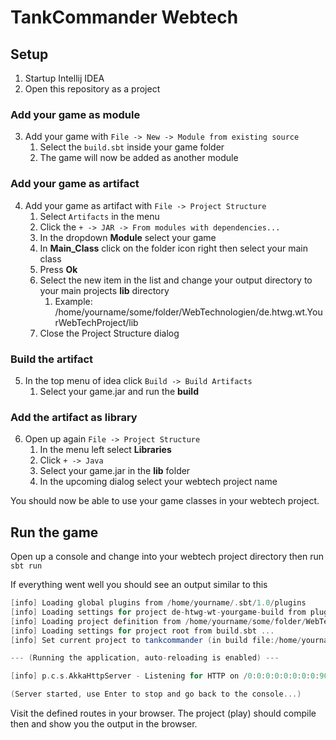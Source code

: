 # TankCommander Webtech
## Setup
1. Startup Intellij IDEA
2. Open this repository as a project

### Add your game as module
3. Add your game with `File -> New -> Module from existing source`
    1. Select the `build.sbt` inside your game folder
    2. The game will now be added as another module
    
### Add your game as artifact
4. Add your game as artifact with `File -> Project Structure`
    1. Select `Artifacts` in the menu
    2. Click the `+ -> JAR -> From modules with dependencies...`
    3. In the dropdown **Module** select your game
    4. In **Main_Class** click on the folder icon right then select your main class
    5. Press **Ok**
    6. Select the new item in the list and change your output directory to your main projects  **lib** directory
        1. Example: /home/yourname/some/folder/WebTechnologien/de.htwg.wt.YourWebTechProject/lib
    7. Close the Project Structure dialog
    
### Build the artifact
5. In the top menu of idea click `Build -> Build Artifacts`
    1. Select your game.jar and run the **build**
    
### Add the artifact as library
6. Open up again `File -> Project Structure`
    1. In the menu left select **Libraries**
    2. Click `+ -> Java`
    3. Select your game.jar in the **lib** folder
    4. In the upcoming dialog select your webtech project name

You should now be able to use your game classes in your webtech project.

## Run the game
Open up a console and change into your webtech project directory then run `sbt run`

If everything went well you should see an output similar to this
```sbt
[info] Loading global plugins from /home/yourname/.sbt/1.0/plugins
[info] Loading settings for project de-htwg-wt-yourgame-build from plugins.sbt ...
[info] Loading project definition from /home/yourname/some/folder/WebTechnologien/de.htwg.wt.YourGame/project
[info] Loading settings for project root from build.sbt ...
[info] Set current project to tankcommander (in build file:/home/yourname/some/folder/WebTechnologien/de.htwg.wt.YourGame/)

--- (Running the application, auto-reloading is enabled) ---

[info] p.c.s.AkkaHttpServer - Listening for HTTP on /0:0:0:0:0:0:0:0:9000

(Server started, use Enter to stop and go back to the console...)

```

Visit the defined routes in your browser. The project (play) should compile then and show you the output in the browser.
